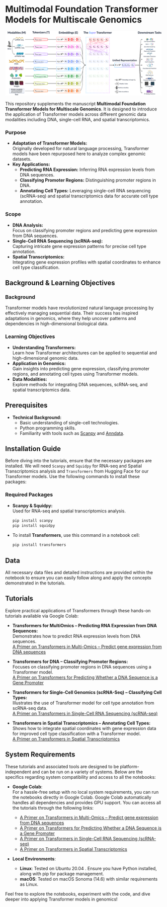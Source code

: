 # Multimodal Foundation Transformer Models for Multiscale Genomics

![Alt text](schematic.png)


This repository supplements the manuscript **Multimodal Foundation Transformer Models for Multiscale Genomics**. It is designed to introduce the application of Transformer models across different genomic data modalities including DNA, single-cell RNA, and spatial transcriptomics. 

### Purpose
- **Adaptation of Transformer Models:**  
  Originally developed for natural language processing, Transformer models have been repurposed here to analyze complex genomic datasets.
- **Key Applications:**  
  - **Predicting RNA Expression:** Inferring RNA expression levels from DNA sequences.
  - **Classifying Promoter Regions:** Distinguishing promoter regions in DNA.
  - **Annotating Cell Types:** Leveraging single-cell RNA sequencing (scRNA-seq) and spatial transcriptomics data for accurate cell type annotation.

### Scope
- **DNA Analysis:**  
  Focus on classifying promoter regions and predicting gene expression from DNA sequences.
- **Single-Cell RNA Sequencing (scRNA-seq):**  
  Capturing intricate gene expression patterns for precise cell type annotation.
- **Spatial Transcriptomics:**  
  Integrating gene expression profiles with spatial coordinates to enhance cell type classification.

## Background & Learning Objectives

### Background
Transformer models have revolutionized natural language processing by effectively managing sequential data. Their success has inspired adaptations in genomics, where they help uncover patterns and dependencies in high-dimensional biological data.

### Learning Objectives
- **Understanding Transformers:**  
  Learn how Transformer architectures can be applied to sequential and high-dimensional genomic data.
- **Application in Genomics:**  
  Gain insights into predicting gene expression, classifying promoter regions, and annotating cell types using Transformer models.
- **Data Modalities:**  
  Explore methods for integrating DNA sequences, scRNA-seq, and spatial transcriptomics data.

## Prerequisites
- **Technical Background:**
  - Basic understanding of single-cell technologies.
  - Python programming skills.
  - Familiarity with tools such as [Scanpy](https://scanpy.readthedocs.io/en/stable/) and [Anndata](https://anndata.readthedocs.io/en/latest/).

## Installation Guide
Before diving into the  tutorials, ensure that the necessary packages are installed. We will need `Scanpy` and `Squidpy` for RNA-seq and Spatial Transcriptomics analysis and `Transformers` from Hugging Face for our Transformer models. Use the following commands to install these packages:

### Required Packages
- **Scanpy & Squidpy:**  
  Used for RNA-seq and spatial transcriptomics analysis.
  ```bash
  pip install scanpy
  pip install squidpy


- To install **Transformers**, use this command in a notebook cell:
  ```python
  pip install transformers


## Data
All necessary data files and detailed instructions are provided within the notebook to ensure you can easily follow along and apply the concepts demonstrated in the tutorials.

## Tutorials
Explore practical applications of Transformers through these hands-on tutorials available via Google Colab:

- **Transformers for MultiOmics – Predicting RNA Expression from DNA Sequences:**  
  Demonstrates how to predict RNA expression levels from DNA sequences.  
  [A Primer on Transformers in Multi-Omics – Predict gene expression from DNA sequences](https://colab.research.google.com/drive/16VxwUb3TQXulSGDdBW8gHG4elp8Rs92s)

- **Transformers for DNA – Classifying Promoter Regions:**  
  Focuses on classifying promoter regions in DNA sequences using a Transformer model.  
  [A Primer on Transformers for Predicting Whether a DNA Sequence is a Gene Promoter](https://colab.research.google.com/drive/1YX_uO73lr8uENXLLj57cMHn796PtAoVd)

- **Transformers for Single-Cell Genomics (scRNA-Seq) – Classifying Cell Types:**  
  Illustrates the use of Transformer model for cell type annotation from scRNA-seq data.  
  [A Primer on Transformers in Single-Cell RNA Sequencing (scRNA-seq)](https://colab.research.google.com/drive/1yDKEFXLIr884JeBDQMHWYthpa-u8k3q9)

- **Transformers in Spatial Transcriptomics – Annotating Cell Types:**  
  Shows how to integrate spatial coordinates with gene expression data for improved cell type classification with a Transformer model.  
  [A Primer on Transformers in Spatial Transcriptomics](https://colab.research.google.com/drive/13kax9iVi4uI6sh3ciXL9HxLl_RNtBcmy)


## System Requirements

These tutorials and associated tools are designed to be platform-independent and can be run on a variety of systems. Below are the specifics regarding system compatibility and access to all the notebooks:

- **Google Colab**:  
  For a hassle-free setup with no local system requirements, you can run the notebooks directly in Google Colab. Google Colab automatically handles all dependencies and provides GPU support. You can access all the tutorials through the following links:
  - [A Primer on Transformers in Multi-Omics – Predict gene expression from DNA sequences](https://colab.research.google.com/drive/16VxwUb3TQXulSGDdBW8gHG4elp8Rs92s)
  - [A Primer on Transformers for Predicting Whether a DNA Sequence is a Gene Promoter](https://colab.research.google.com/drive/1YX_uO73lr8uENXLLj57cMHn796PtAoVd)
  - [A Primer on Transformers in Single-Cell RNA Sequencing (scRNA-seq)](https://colab.research.google.com/drive/1yDKEFXLIr884JeBDQMHWYthpa-u8k3q9)
  - [A Primer on Transformers in Spatial Transcriptomics](https://colab.research.google.com/drive/13kax9iVi4uI6sh3ciXL9HxLl_RNtBcmy)


- **Local Environments**:
  - **Linux**: Tested on  Ubuntu 20.04 . Ensure you have Python installed, along with pip for package management.
  - **macOS**: Tested on macOS Sonoma (14.6) with similar requirements as Linux.
 

Feel free to explore the notebooks, experiment with the code, and dive deeper into applying Transformer models in genomics!



